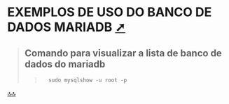 <div class="header" id="myHeader">
  <div class="navbar" w3-include-html="/menu.inc"> </div>
</div>
<div class="title"><script> document.write(document.title);</script></div>  
<main>
<!-- markdownlint-disable-next-line -->
<span id="topo"><span>

# EXEMPLOS DE USO DO BANCO DE DADOS MARIADB <a href="exemplos.html" target="_blank" title="Pressione aqui para expandir este documento em nova aba." >  ➚ </a>

>## Comando para visualizar a lista de banco de dados do mariadb
>
>>```shellscript
>>   sudo mysqlshow -u root -p 
>>```  

</main>

<!-- markdownlint-disable-next-line -->
<script>  includeHTML(); FixHeader(window,"myHeader"); </script>
[🔝🔝](#topo "Retorna ao topo")